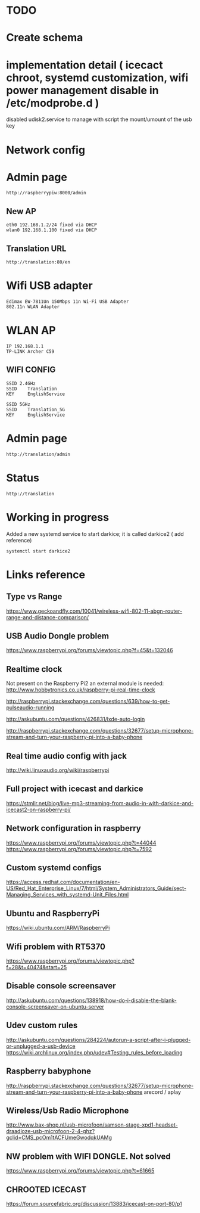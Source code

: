 # TODO
# Create schema
# implementation detail ( icecact chroot, systemd customization, wifi power management disable in /etc/modprobe.d )

disabled udisk2.service to manage with script the mount/umount of the usb key

# Network config
# Admin page
    http://raspberrypiw:8000/admin

## New AP
	eth0 192.168.1.2/24 fixed via DHCP
	wlan0 192.168.1.100 fixed via DHCP

## Translation URL
	http://translation:80/en

# Wifi USB adapter
	Edimax EW-7811Un 150Mbps 11n Wi-Fi USB Adapter
	802.11n WLAN Adapter

#  WLAN AP
	IP 192.168.1.1
	TP-LINK Archer C59

## WIFI CONFIG
	SSID 2.4GHz 
	SSID    Translation 
	KEY     EnglishService

	SSID 5GHz
	SSID    Translation_5G
	KEY     EnglishService

# Admin page
	http://translation/admin

# Status
	http://translation

# Working in progress
Added a new systemd service to start darkice; it is called darkice2 ( add
reference)

	systemctl start darkice2

# Links reference
## Type vs Range
https://www.geckoandfly.com/10041/wireless-wifi-802-11-abgn-router-range-and-distance-comparison/

## USB Audio Dongle problem
https://www.raspberrypi.org/forums/viewtopic.php?f=45&t=132046

## Realtime clock
Not present on the Raspberry Pi2 an external module is needed:
http://www.hobbytronics.co.uk/raspberry-pi-real-time-clock

http://raspberrypi.stackexchange.com/questions/639/how-to-get-pulseaudio-running

http://askubuntu.com/questions/426831/lxde-auto-login

http://raspberrypi.stackexchange.com/questions/32677/setup-microphone-stream-and-turn-your-raspberry-pi-into-a-baby-phone

## Real time audio config with jack
http://wiki.linuxaudio.org/wiki/raspberrypi

## Full project with icecast and darkice
https://stmllr.net/blog/live-mp3-streaming-from-audio-in-with-darkice-and-icecast2-on-raspberry-pi/

## Network configuration in raspberry
https://www.raspberrypi.org/forums/viewtopic.php?t=44044
https://www.raspberrypi.org/forums/viewtopic.php?t=7592

## Custom systemd configs
https://access.redhat.com/documentation/en-US/Red_Hat_Enterprise_Linux/7/html/System_Administrators_Guide/sect-Managing_Services_with_systemd-Unit_Files.html

## Ubuntu and RaspberryPi
https://wiki.ubuntu.com/ARM/RaspberryPi

## Wifi problem with RT5370
https://www.raspberrypi.org/forums/viewtopic.php?f=28&t=40474&start=25

## Disable console screensaver
http://askubuntu.com/questions/138918/how-do-i-disable-the-blank-console-screensaver-on-ubuntu-server

## Udev custom rules
http://askubuntu.com/questions/284224/autorun-a-script-after-i-plugged-or-unplugged-a-usb-device
https://wiki.archlinux.org/index.php/udev#Testing_rules_before_loading

## Raspberry babyphone
http://raspberrypi.stackexchange.com/questions/32677/setup-microphone-stream-and-turn-your-raspberry-pi-into-a-baby-phone
arecord / aplay

## Wireless/Usb Radio Microphone
http://www.bax-shop.nl/usb-microfoon/samson-stage-xpd1-headset-draadloze-usb-microfoon-2-4-ghz?gclid=CMS_pcOm1tACFUmeGwodqkUAMg

## NW problem with WIFI DONGLE. Not solved
https://www.raspberrypi.org/forums/viewtopic.php?t=61665

## CHROOTED ICECAST 
https://forum.sourcefabric.org/discussion/13883/icecast-on-port-80/p1
